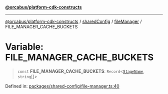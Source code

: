 [**@orcabus/platform-cdk-constructs**](../../../../../../README.md)

***

[@orcabus/platform-cdk-constructs](../../../../../../README.md) / [sharedConfig](../../../README.md) / [fileManager](../README.md) / FILE\_MANAGER\_CACHE\_BUCKETS

# Variable: FILE\_MANAGER\_CACHE\_BUCKETS

> `const` **FILE\_MANAGER\_CACHE\_BUCKETS**: `Record`\<[`StageName`](../../account/type-aliases/StageName.md), `string`[]\>

Defined in: [packages/shared-config/file-manager.ts:40](https://github.com/OrcaBus/platform-cdk-constructs/blob/main/packages/shared-config/file-manager.ts#L40)
